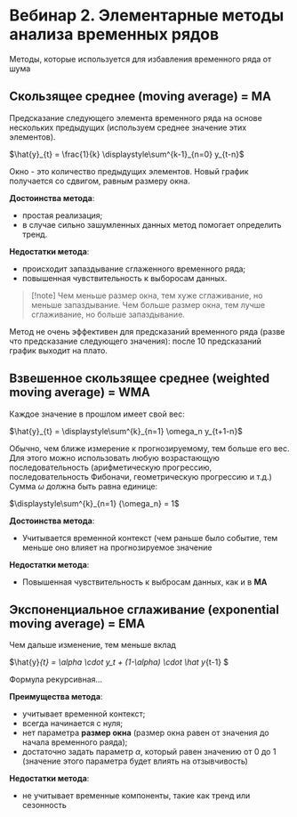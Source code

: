 # Вебинар 2. Элементарные методы анализа временных рядов
Методы, которые используется для избавления временного ряда от шума

## Скользящее среднее (moving average) = MA
Предсказание следующего элемента временного ряда на основе нескольких предыдущих (используем среднее значение этих элементов).

$\hat{y}_{t} = \frac{1}{k} \displaystyle\sum^{k-1}_{n=0} y_{t-n}$

Окно - это количество предыдущих элементов.
Новый график получается со сдвигом, равным размеру окна.

**Достоинства метода**:
- простая реализация;
- в случае сильно зашумленных данных метод помогает определить тренд.

**Недостатки метода**:
- происходит запаздывание сглаженного временного ряда;
- повышенная чувствительность к выборосам данных.

>[!note] Чем меньше размер окна, тем хуже сглаживание, но меньше запаздывание.
>Чем больше размер окна, тем лучше сглаживание, но больше запаздывание.

Метод не очень эффективен для предсказаний временного ряда (разве что предсказание следующего значения): после 10 предсказаний график выходит на плато.

## Взвешенное скользящее среднее (weighted moving average) = WMA
Каждое значение в прошлом имеет свой вес:

$\hat{y}_{t} = \displaystyle\sum^{k}_{n=1} \omega_n y_{t+1-n}$

Обычно, чем ближе измерение к прогнозируемому, тем больше его вес. Для этого можно использовать любую возрастающую последовательность (арифметическую прогрессию, последовательность Фибоначи, геометрическую прогрессию и т.д.)
Сумма ${\omega}$ должна быть равна единице:

$\displaystyle\sum^{k}_{n=1} {\omega_n} = 1$

**Достоинства метода**:
- Учитывается временной контекст (чем раньше было событие, тем меньше оно влияет на прогнозируемое значение

**Недостатки метода**:
- Повышенная чувствительность к выбросам данных, как и в **МА**


## Экспоненциальное сглаживание (exponential moving average) = EMA

Чем дальше изменение, тем меньше вклад

$\hat{y}_{t} = \alpha \cdot y_t + (1-\alpha) \cdot \hat y_{t-1} $

Формула рекурсивная...

**Преимущества метода**:
- учитывает временной контекст;
- всегда начинается с нуля;
- нет параметра **размер окна** (размер окна равен от значения до начала временного раяда);
- достаточно задать параметр $\alpha$, который равен значению от 0 до 1 (значение этого параметра будет влиять на отзывчивость)


**Недостатки метода**:
- не учитывает временные компоненты, такие как тренд или сезонность


